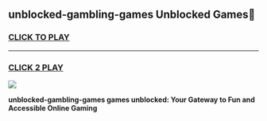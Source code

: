 
## unblocked-gambling-games Unblocked Games👋
<h3>
<a href="https://news.freeplayer.one?title=unblocked-gambling-games&ref=16F">CLICK TO PLAY</a></h3>
<hr>

<h3>
<a href="https://news.freeplayer.one?title=unblocked-gambling-games&ref=16F">CLICK 2 PLAY</a>
  
</h3>

<a href="https://news.freeplayer.one?title=unblocked-gambling-games&ref=16F/"><img src="https://clearcache.store/games.png"></a>


**unblocked-gambling-games games unblocked: Your Gateway to Fun and Accessible Online Gaming**
